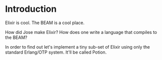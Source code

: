 Introduction
============

Elixir is cool. The BEAM is a cool place.

How did Jose make Elixir? How does one write a language that compiles to the
BEAM?

In order to find out let's implement a tiny sub-set of Elixir using only the
standard Erlang/OTP system. It'll be called Potion.
